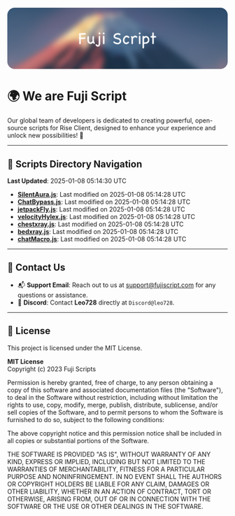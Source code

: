 ![Banner](.github/b.webp)

# 🌍 **We are Fuji Script**

Our global team of developers is dedicated to creating powerful, open-source scripts for Rise Client, designed to enhance your experience and unlock new possibilities! 🌟

---
<!-- SCRIPTS_NAVIGATION_START -->
## 📂 **Scripts Directory Navigation**

**Last Updated**: 2025-01-08 05:14:30 UTC

- **[SilentAura.js](scripts/SilentAura.js)**: Last modified on 2025-01-08 05:14:28 UTC
- **[ChatBypass.js](scripts/ChatBypass.js)**: Last modified on 2025-01-08 05:14:28 UTC
- **[jetpackFly.js](scripts/jetpackFly.js)**: Last modified on 2025-01-08 05:14:28 UTC
- **[velocityHylex.js](scripts/velocityHylex.js)**: Last modified on 2025-01-08 05:14:28 UTC
- **[chestxray.js](scripts/chestxray.js)**: Last modified on 2025-01-08 05:14:28 UTC
- **[bedxray.js](scripts/bedxray.js)**: Last modified on 2025-01-08 05:14:28 UTC
- **[chatMacro.js](scripts/chatMacro.js)**: Last modified on 2025-01-08 05:14:28 UTC

<!-- SCRIPTS_NAVIGATION_END -->

---

## 💬 **Contact Us**  
- 📬 **Support Email**: Reach out to us at [support@fujiscript.com](mailto:support@fujiscript.com) for any questions or assistance.  
- 💬 **Discord**: Contact **Leo728** directly at `Discord@leo728`.

---

## 📜 **License**

This project is licensed under the MIT License.  

**MIT License**  
Copyright (c) 2023 Fuji Scripts  

Permission is hereby granted, free of charge, to any person obtaining a copy of this software and associated documentation files (the "Software"), to deal in the Software without restriction, including without limitation the rights to use, copy, modify, merge, publish, distribute, sublicense, and/or sell copies of the Software, and to permit persons to whom the Software is furnished to do so, subject to the following conditions:  

The above copyright notice and this permission notice shall be included in all copies or substantial portions of the Software.  

THE SOFTWARE IS PROVIDED "AS IS", WITHOUT WARRANTY OF ANY KIND, EXPRESS OR IMPLIED, INCLUDING BUT NOT LIMITED TO THE WARRANTIES OF MERCHANTABILITY, FITNESS FOR A PARTICULAR PURPOSE AND NONINFRINGEMENT. IN NO EVENT SHALL THE AUTHORS OR COPYRIGHT HOLDERS BE LIABLE FOR ANY CLAIM, DAMAGES OR OTHER LIABILITY, WHETHER IN AN ACTION OF CONTRACT, TORT OR OTHERWISE, ARISING FROM, OUT OF OR IN CONNECTION WITH THE SOFTWARE OR THE USE OR OTHER DEALINGS IN THE SOFTWARE.  
